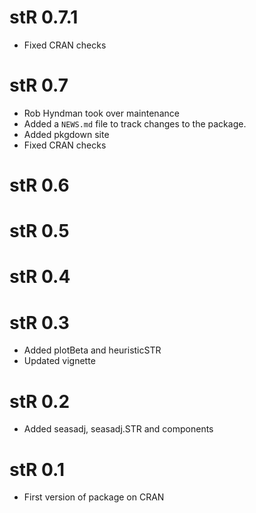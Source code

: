# stR 0.7.1

* Fixed CRAN checks

# stR 0.7

* Rob Hyndman took over maintenance
* Added a `NEWS.md` file to track changes to the package.
* Added pkgdown site
* Fixed CRAN checks
  
# stR 0.6

# stR 0.5

# stR 0.4

# stR 0.3
  * Added plotBeta and heuristicSTR
  * Updated vignette

# stR 0.2
  * Added seasadj, seasadj.STR and components

# stR 0.1
  * First version of package on CRAN
